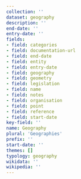 ```yaml
---
collection: ''
dataset: geography
description: ''
end-date: ''
entry-date: ''
fields:
- field: categories
- field: documentation-url
- field: end-date
- field: entity
- field: entry-date
- field: geography
- field: geometry
- field: legislation
- field: name
- field: notes
- field: organisation
- field: point
- field: reference
- field: start-date
key-field: ''
name: Geography
plural: 'Geographies'
prefix: ''
start-date: ''
themes: []
typology: geography
wikidata: ''
wikipedia: ''
---
```

